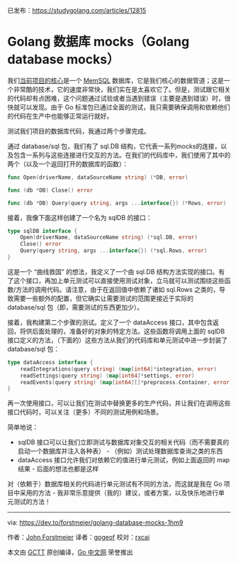已发布：https://studygolang.com/articles/12815

# Golang 数据库 mocks（Golang database mocks）

我们[当前项目的核心](https://heupr.io/)是一个 [MemSQL](https://www.memsql.com/) 数据库，它是我们核心的数据管道；这是一个非常酷的技术，它的速度非常快，我们实在是太喜欢它了。但是，测试跟它相关的代码却有点困难，这个问题通过试验或者当遇到错误（主要是遇到错误）时，很快就可以发现。由于 Go 标准包已通过全面的测试，我只需要确保调用和依赖他们的代码在生产中也能够正常运行就好。

测试我们项目的数据库代码，我通过两个步骤完成。

通过 database/sql 包，我们有了 sql.DB 结构，它代表一系列mocks的连接，以及包含一系列与这些连接进行交互的方法。在我们的代码库中，我们使用了其中的两个（以及一个返回打开的数据库的函数）：

```go
func Open(driverName, dataSourceName string) (*DB, error)

func (db *DB) Close() error

func (db *DB) Query(query string, args ...interface{}) (*Rows, error)
```

接着，我像下面这样创建了一个名为 sqlDB 的接口：

```go
type sqlDB interface {
	Open(driverName, dataSourceName string) (*sql.DB, error)
	Close() error
	Query(query string, args ...interface{}) (*sql.Rows, error)
}
```

这是一个 “曲线救国” 的想法，我定义了一个由 sql.DB 结构方法实现的接口。有了这个接口，再加上单元测试可以直接使用测试对象，立马就可以测试围绕这些函数/方法的调用代码。请注意，由于在返回值中依赖了诸如 sql.Rows 之类的，导致需要一些额外的配置，但它确实让需要测试的范围更接近于实际的 database/sql 包（即，需要测试的东西更加少）。

接着，我构建第二个步骤的测试。定义了一个 dataAccess 接口，其中包含返回，将供后面处理的，准备好的对象的特定方法。这些函数将调用上面的 sqlDB 接口定义的方法，（下面的）这些方法从我们的代码库和单元测试中进一步封装了 database/sql 包：

```go
type dataAccess interface {
	readIntegrations(query string) (map[int64]*integration, error)
	readSettings(query string) (map[int64]*settings, error)
	readEvents(query string) (map[int64][]*preprocess.Container, error)
}
```

再一次使用接口，可以让我们在测试中替换更多的生产代码，并让我们在调用这些接口代码时，可以关注（更多）不同的测试用例和场景。

简单地说：

- sqlDB 接口可以让我们立即测试与数据库对象交互的相关代码（而不需要真的启动一个数据库并注入各种表） - （例如）测试处理数据库查询之类的东西
- dataAccess 接口允许我们对依赖它的值进行单元测试，例如上面返回的 map 结果 - 后面的想法也都是这样

对（依赖于）数据库相关的代码进行单元测试有不同的方法，而这就是我在 Go 项目中采用的方法 - 我非常乐意提供（我的）建议，或者方案，以及快乐地进行单元测试的方法！

----------------

via: https://dev.to/forstmeier/golang-database-mocks-1hm9

作者：[John Forstmeier](https://dev.to/forstmeier)
译者：[gogeof](https://github.com/gogeof)
校对：[rxcai](https://github.com/rxcai)

本文由 [GCTT](https://github.com/studygolang/GCTT) 原创编译，[Go 中文网](https://studygolang.com/) 荣誉推出


